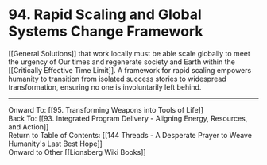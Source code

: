 # 94. Rapid Scaling and Global Systems Change Framework

[[General Solutions]] that work locally must be able scale globally to meet the urgency of Our times and regenerate society and Earth within the [[Critically Effective Time Limit]]. A framework for rapid scaling empowers humanity to transition from isolated success stories to widespread transformation, ensuring no one is involuntarily left behind.

____

Onward To: [[95. Transforming Weapons into Tools of Life]]  
Back To: [[93. Integrated Program Delivery - Aligning Energy, Resources, and Action]]  
Return to Table of Contents: [[144 Threads - A Desperate Prayer to Weave Humanity's Last Best Hope]]  
Onward to Other [[Lionsberg Wiki Books]]  